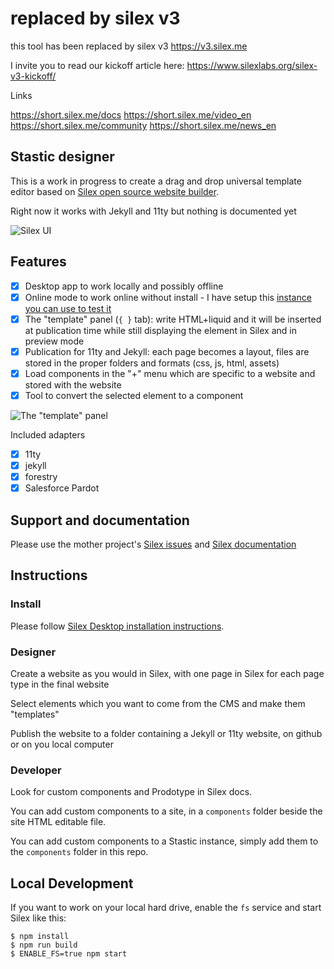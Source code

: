 # replaced by silex v3

this tool has been replaced by silex v3
https://v3.silex.me

I invite you to read our kickoff article here: https://www.silexlabs.org/silex-v3-kickoff/

Links

https://short.silex.me/docs
https://short.silex.me/video_en
https://short.silex.me/community 
https://short.silex.me/news_en

## Stastic designer

This is a work in progress to create a drag and drop universal template editor based on [Silex open source website builder](https://www.silex.me).

Right now it works with Jekyll and 11ty but nothing is documented yet

![Silex UI](https://user-images.githubusercontent.com/715377/36344714-bf264de2-141e-11e8-8c87-f698e96d91c9.png)

## Features

* [x] Desktop app to work locally and possibly offline
* [x] Online mode to work online without install - I have setup this [instance you can use to test it](https://design.stastic.net)
* [x] The "template" panel (`{ }` tab): write HTML+liquid and it will be inserted at publication time while still displaying the element in Silex and in preview mode
* [x] Publication for 11ty and Jekyll: each page becomes a layout, files are stored in the proper folders and formats (css, js, html, assets)
* [x] Load components in the "+" menu which are specific to a website and stored with the website
* [x] Tool to convert the selected element to a component 

![The "template" panel](https://user-images.githubusercontent.com/715377/185664883-ccada61d-857e-46c6-8d8e-4115d09ae1cc.png)


Included adapters

* [x] 11ty
* [x] jekyll
* [x] forestry
* [x] Salesforce Pardot

## Support and documentation

Please use the mother project's [Silex issues](https://github.com/silexlabs/Silex/issues) and [Silex documentation](https://github.com/silexlabs/Silex/wiki)

## Instructions

### Install

Please follow [Silex Desktop installation instructions](https://github.com/silexlabs/silex-desktop#silex-desktop).

### Designer

Create a website as you would in Silex, with one page in Silex for each page type in the final website

Select elements which you want to come from the CMS and make them "templates"

Publish the website to a folder containing a Jekyll or 11ty website, on github or on you local computer

### Developer

Look for custom components and Prodotype in Silex docs.

You can add custom components to a site, in a `components` folder beside the site HTML editable file.

You can add custom components to a Stastic instance, simply add them to the `components` folder in this repo.

## Local Development

If you want to work on your local hard drive, enable the `fs` service and start Silex like this:

```
$ npm install
$ npm run build
$ ENABLE_FS=true npm start
```

